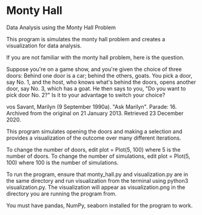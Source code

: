# Monty Hall
 Data Analysis using the Monty Hall Problem

This program is simulates the monty hall problem and creates a visualization for data analysis.

If you are not familiar with the monty hall problem, here is the question.

Suppose you're on a game show, and you're given the choice of three doors: Behind one door is a car; behind the others, goats. You pick a door, say No. 1, and the host, who knows what's behind the doors, opens another door, say No. 3, which has a goat. He then says to you, "Do you want to pick door No. 2?" Is it to your advantage to switch your choice?

vos Savant, Marilyn (9 September 1990a). "Ask Marilyn". Parade: 16. Archived from the original on 21 January 2013. Retrieved 23 December 2020.

This program simulates opening the doors and making a selection and provides a visualization of the
outcome over many different iterations.

To change the number of doors, edit plot = Plot(5, 100) where 5 is the number of doors.
To change the number of simulations, edit plot = Plot(5, 100) where 100 is the number of simulations.

To run the program, ensure that monty_hall.py and visualization.py are in the same directory and run
visualization from the terminal using python3 visualization.py. The visualization will appear as 
visualization.png in the directory you are running the program from.

You must have pandas, NumPy, seaborn installed for the program to work.
